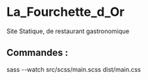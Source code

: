 # La_Fourchette_d_Or
Site Statique, de restaurant gastronomique 

## Commandes :
sass --watch src/scss/main.scss dist/main.css